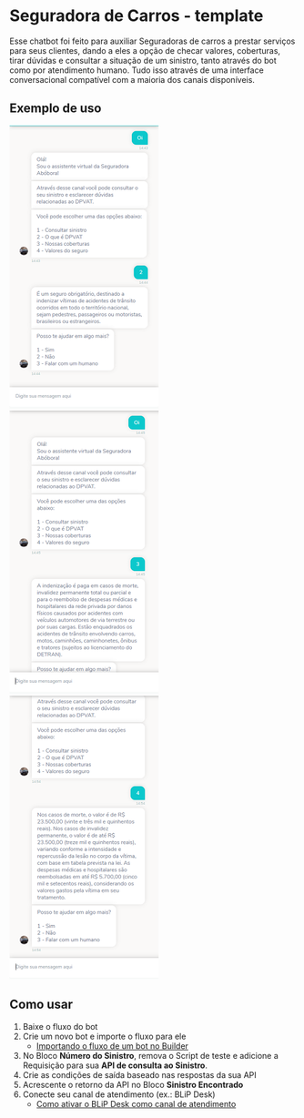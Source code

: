# Seguradora de Carros - template

Esse chatbot foi feito para auxiliar Seguradoras de carros a prestar serviços para seus clientes, dando a eles a opção de checar valores, coberturas, tirar dúvidas e consultar a situação de um sinistro, tanto através do bot como por atendimento humano. Tudo isso através de uma interface conversacional compatível com a maioria dos canais disponíveis.

## Exemplo de uso

![](images/exemplo01.png) ![](images/exemplo02.png)<br>
![](images/exemplo03.png) 


## Como usar
1. Baixe o fluxo do bot
2. Crie um novo bot e importe o fluxo para ele
    * [Importando o fluxo de um bot no Builder](https://help.blip.ai/docs/builder/importando-o-fluxo-de-um-bot-no-builder)
4. No Bloco **Número do Sinistro**, remova o Script de teste e adicione a Requisição para sua **API de consulta ao Sinistro**.
5. Crie as condições de saída baseado nas respostas da sua API
6. Acrescente o retorno da API no Bloco **Sinistro Encontrado**
7. Conecte seu canal de atendimento (ex.: BLiP Desk)
    * [Como ativar o BLiP Desk como canal de atendimento](https://help.blip.ai/docs/helpdesk/blipdesk/como-ativar-blip-desk-canal/)
